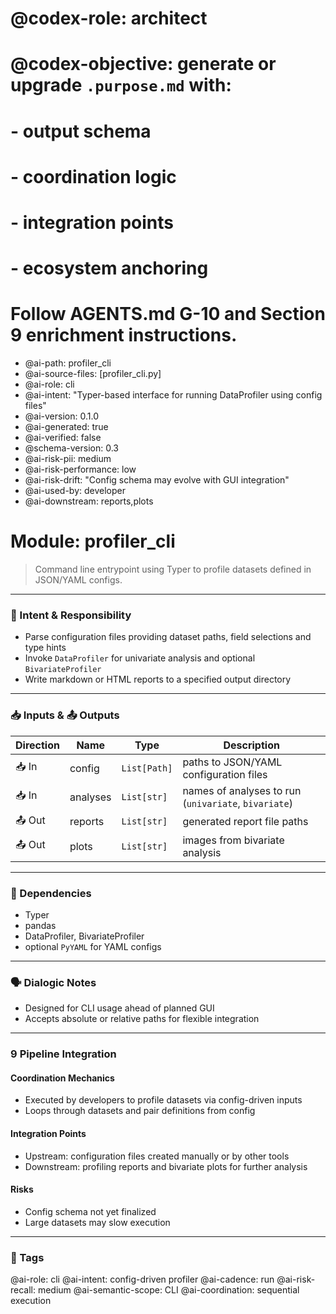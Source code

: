 # @codex-role: architect
# @codex-objective: generate or upgrade `.purpose.md` with:
# - output schema
# - coordination logic
# - integration points
# - ecosystem anchoring
# Follow AGENTS.md G-10 and Section 9 enrichment instructions.
- @ai-path: profiler_cli
- @ai-source-files: [profiler_cli.py]
- @ai-role: cli
- @ai-intent: "Typer-based interface for running DataProfiler using config files"
- @ai-version: 0.1.0
- @ai-generated: true
- @ai-verified: false
- @schema-version: 0.3
- @ai-risk-pii: medium
- @ai-risk-performance: low
- @ai-risk-drift: "Config schema may evolve with GUI integration"
- @ai-used-by: developer
- @ai-downstream: reports,plots

# Module: profiler_cli
> Command line entrypoint using Typer to profile datasets defined in JSON/YAML configs.

---

### 🎯 Intent & Responsibility
- Parse configuration files providing dataset paths, field selections and type hints
- Invoke `DataProfiler` for univariate analysis and optional `BivariateProfiler`
- Write markdown or HTML reports to a specified output directory

---

### 📥 Inputs & 📤 Outputs
| Direction | Name | Type | Description |
|-----------|------|------|-------------|
| 📥 In | config | `List[Path]` | paths to JSON/YAML configuration files |
| 📥 In | analyses | `List[str]` | names of analyses to run (`univariate`, `bivariate`) |
| 📤 Out | reports | `List[str]` | generated report file paths |
| 📤 Out | plots | `List[str]` | images from bivariate analysis |

---

### 🔗 Dependencies
- Typer
- pandas
- DataProfiler, BivariateProfiler
- optional `PyYAML` for YAML configs

---

### 🗣 Dialogic Notes
- Designed for CLI usage ahead of planned GUI
- Accepts absolute or relative paths for flexible integration

---

### 9 Pipeline Integration
#### Coordination Mechanics
- Executed by developers to profile datasets via config-driven inputs
- Loops through datasets and pair definitions from config

#### Integration Points
- Upstream: configuration files created manually or by other tools
- Downstream: profiling reports and bivariate plots for further analysis

#### Risks
- Config schema not yet finalized
- Large datasets may slow execution

---

### 🧠 Tags
@ai-role: cli
@ai-intent: config-driven profiler
@ai-cadence: run
@ai-risk-recall: medium
@ai-semantic-scope: CLI
@ai-coordination: sequential execution
